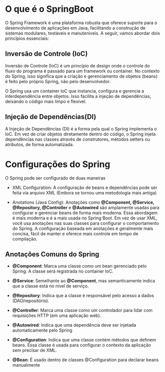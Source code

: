 # O que é o SpringBoot

O Spring Framework é uma plataforma robusta que oferece suporte para o desenvolvimento de aplicações em Java, facilitando a construção de sistemas modulares, testáveis e manuteníveis. A seguir, vamos abordar dois princípios essenciais:

## Inversão de Controle (IoC)

Inversão de Controle (IoC) é um princípio de design onde o controle do fluxo do programa é passado para um framework ou container. No contexto do Spring, isso significa que a criação e gerenciamento de objetos (beans) é feito pelo próprio Spring, não pelo desenvolvedor.

O Spring usa um container IoC que instancia, configura e gerencia a interdependência entre objetos. Isso facilita a injeção de dependências, deixando o código mais limpo e flexível.

## Injeção de Dependências(DI)

A Injeção de Dependências (DI) é a forma pela qual o Spring implementa o IoC. Em vez de criar objetos diretamente dentro do código, o Spring injeta dependências nas classes através de construtores, métodos setters ou atributos, de forma automatizada.

# Configurações do Spring

O Spring pode ser configurado de duas maneiras

- XML Configuration: A configuração de beans e dependências pode ser feita via arquivo XML (Embora se tornou uma metodologia mais antiga)

- Anotations (Java Config): Anotações como **@Component, @Service, @Repository, @Controller** e **@Autowired** são amplamente usadas para configurar e gerenciar beans de forma mais moderna. Essa abordagem é mais moderna e é a mais usada no Spring Boot. Em vez de usar XML, você usa anotações nas suas classes para configurar o comportamento do Spring. A configuração baseada em anotações é geralmente mais concisa, fácil de manter e oferece mais controle em tempo de compilação.

## Anotações Comuns do Spring

- **@Component**: Marca uma classe como um bean gerenciado pelo Spring. A classe será registrada no container IoC.

- **@Service**: Semelhante ao **@Component**, mas semanticamente indica que a classe está no nível de serviço.

- **@Repository**: Indica que a classe é responsável pelo acesso a dados (DAO/repositório).

- **@Controller**: Marca uma classe como um controlador para lidar com requisições HTTP (em uma aplicação web).

- **@Autowired**: Indica que uma dependência deve ser injetada automaticamente pelo Spring

- **@Configuration**: Indica que uma classe contém métodos que definem beans. Essa classe é usada para configurar o contexto da aplicação sem precisar de XML.

- **@Bean**: É usado dentro de classes @Configuration para declarar beans manualmente